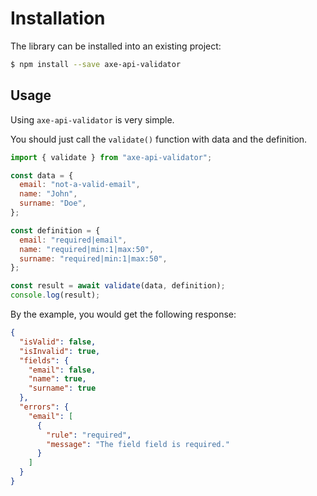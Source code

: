 <script setup>
import Demo from "./Demo.vue"
</script>

# Installation

The library can be installed into an existing project:

```bash
$ npm install --save axe-api-validator
```

## Usage

Using `axe-api-validator` is very simple.

You should just call the `validate()` function with data and the definition.

```js
import { validate } from "axe-api-validator";

const data = {
  email: "not-a-valid-email",
  name: "John",
  surname: "Doe",
};

const definition = {
  email: "required|email",
  name: "required|min:1|max:50",
  surname: "required|min:1|max:50",
};

const result = await validate(data, definition);
console.log(result);
```

By the example, you would get the following response:

```json
{
  "isValid": false,
  "isInvalid": true,
  "fields": {
    "email": false,
    "name": true,
    "surname": true
  },
  "errors": {
    "email": [
      {
        "rule": "required",
        "message": "The field field is required."
      }
    ]
  }
}
```
